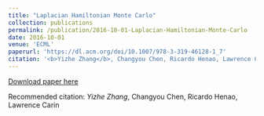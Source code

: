 ```yaml
---
title: "Laplacian Hamiltonian Monte Carlo"
collection: publications
permalink: /publication/2016-10-01-Laplacian-Hamiltonian-Monte-Carlo
date: 2016-10-01
venue: 'ECML'
paperurl: 'https://dl.acm.org/doi/10.1007/978-3-319-46128-1_7'
citation: '<b>Yizhe Zhang</b>, Changyou Chen, Ricardo Henao, Lawrence Carin'
---
```


[Download paper here](https://dl.acm.org/doi/10.1007/978-3-319-46128-1_7)

Recommended citation: *Yizhe Zhang*, Changyou Chen, Ricardo Henao, Lawrence Carin